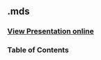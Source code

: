 ## .mds
### [View Presentation online](https://cdn.rawgit.com/TelerikAcademy/ASP.NET-Web-Forms/master/05.%20ASP.NET-Data-Binding/slides/index.html)
### Table of Contents
